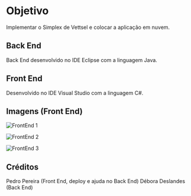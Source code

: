 # Objetivo

Implementar o Simplex de Vettsel e colocar a aplicação em nuvem.

## Back End

Back End desenvolvido no IDE Eclipse com a linguagem Java.

## Front End

Desenvolvido no IDE Visual Studio com a linguagem C#.

## Imagens (Front End)

![FrontEnd 1](https://imgur.com/bfTIGw6.png)

![FrontEnd 2](https://imgur.com/F1Fz3pA.png)

![FrontEnd 3](https://imgur.com/KboRzK7.png)

## Créditos

Pedro Pereira (Front End, deploy e ajuda no Back End)
Débora Deslandes (Back End)
